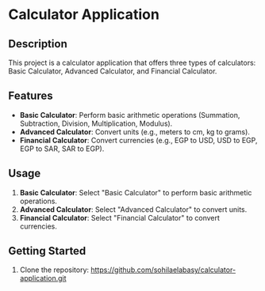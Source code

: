 # Calculator Application

## Description
This project is a calculator application that offers three types of calculators: Basic Calculator, Advanced Calculator, and Financial Calculator.

## Features
- **Basic Calculator**: Perform basic arithmetic operations (Summation, Subtraction, Division, Multiplication, Modulus).
- **Advanced Calculator**: Convert units (e.g., meters to cm, kg to grams).
- **Financial Calculator**: Convert currencies (e.g., EGP to USD, USD to EGP, EGP to SAR, SAR to EGP).

## Usage
1. **Basic Calculator**: Select "Basic Calculator" to perform basic arithmetic operations.
2. **Advanced Calculator**: Select "Advanced Calculator" to convert units.
3. **Financial Calculator**: Select "Financial Calculator" to convert currencies.

## Getting Started
1. Clone the repository: 
    https://github.com/sohilaelabasy/calculator-application.git
